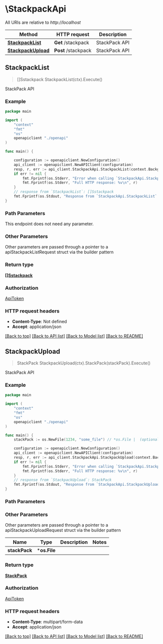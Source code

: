 # \StackpackApi

All URIs are relative to *http://localhost*

Method | HTTP request | Description
------------- | ------------- | -------------
[**StackpackList**](StackpackApi.md#StackpackList) | **Get** /stackpack | StackPack API
[**StackpackUpload**](StackpackApi.md#StackpackUpload) | **Post** /stackpack | StackPack API



## StackpackList

> []Sstackpack StackpackList(ctx).Execute()

StackPack API



### Example

```go
package main

import (
    "context"
    "fmt"
    "os"
    openapiclient "./openapi"
)

func main() {

    configuration := openapiclient.NewConfiguration()
    api_client := openapiclient.NewAPIClient(configuration)
    resp, r, err := api_client.StackpackApi.StackpackList(context.Background()).Execute()
    if err != nil {
        fmt.Fprintf(os.Stderr, "Error when calling `StackpackApi.StackpackList``: %v\n", err)
        fmt.Fprintf(os.Stderr, "Full HTTP response: %v\n", r)
    }
    // response from `StackpackList`: []Sstackpack
    fmt.Fprintf(os.Stdout, "Response from `StackpackApi.StackpackList`: %v\n", resp)
}
```

### Path Parameters

This endpoint does not need any parameter.

### Other Parameters

Other parameters are passed through a pointer to a apiStackpackListRequest struct via the builder pattern


### Return type

[**[]Sstackpack**](Sstackpack.md)

### Authorization

[ApiToken](../README.md#ApiToken)

### HTTP request headers

- **Content-Type**: Not defined
- **Accept**: application/json

[[Back to top]](#) [[Back to API list]](../README.md#documentation-for-api-endpoints)
[[Back to Model list]](../README.md#documentation-for-models)
[[Back to README]](../README.md)


## StackpackUpload

> StackPack StackpackUpload(ctx).StackPack(stackPack).Execute()

StackPack API



### Example

```go
package main

import (
    "context"
    "fmt"
    "os"
    openapiclient "./openapi"
)

func main() {
    stackPack := os.NewFile(1234, "some_file") // *os.File |  (optional)

    configuration := openapiclient.NewConfiguration()
    api_client := openapiclient.NewAPIClient(configuration)
    resp, r, err := api_client.StackpackApi.StackpackUpload(context.Background()).StackPack(stackPack).Execute()
    if err != nil {
        fmt.Fprintf(os.Stderr, "Error when calling `StackpackApi.StackpackUpload``: %v\n", err)
        fmt.Fprintf(os.Stderr, "Full HTTP response: %v\n", r)
    }
    // response from `StackpackUpload`: StackPack
    fmt.Fprintf(os.Stdout, "Response from `StackpackApi.StackpackUpload`: %v\n", resp)
}
```

### Path Parameters



### Other Parameters

Other parameters are passed through a pointer to a apiStackpackUploadRequest struct via the builder pattern


Name | Type | Description  | Notes
------------- | ------------- | ------------- | -------------
 **stackPack** | ***os.File** |  | 

### Return type

[**StackPack**](StackPack.md)

### Authorization

[ApiToken](../README.md#ApiToken)

### HTTP request headers

- **Content-Type**: multipart/form-data
- **Accept**: application/json

[[Back to top]](#) [[Back to API list]](../README.md#documentation-for-api-endpoints)
[[Back to Model list]](../README.md#documentation-for-models)
[[Back to README]](../README.md)

